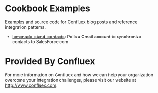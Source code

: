 # Cookbook Examples
 
Examples and source code for Confluex blog posts and reference integration patterns.

* [lemonade-stand-contacts](lemonade-stand-contacts): Polls a Gmail account to synchronize contacts to SalesForce.com

# Provided By Confluex

For more information on Confluex and how we can help your organization overcome your integration challenges, please visit our website at http://www.confluex.com.